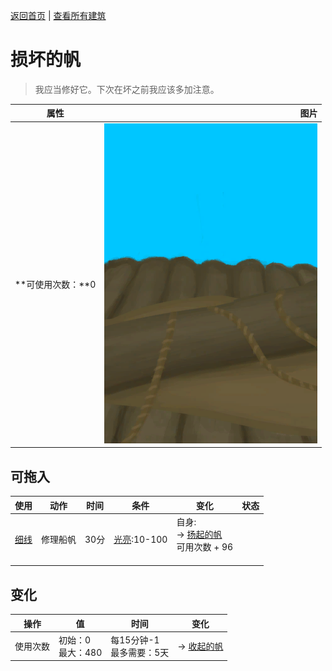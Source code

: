 [返回首页](index.md)   |  [查看所有建筑](building.md)
# 损坏的帆  
> 我应当修好它。下次在坏之前我应该多加注意。  
  
  属性  |   图片   
 ----  |  ----:   
 **可使用次数：**0  |  ![](Sprite/BrokenSail.png)   
  
## 可拖入  
使用  |  动作  |  时间  |  条件  |  变化  |  状态  
----  |  ----  |  ----  |  ----  |  ----  |  ----  
[细线](CordFiber.md)  |  修理船帆  |  30分  |  [光亮](Light.md):10-100  |  自身:<br>→ [扬起的帆](SailUp_Raft.md)<br>可用次数 + 96<br><br>  |    
## 变化  
操作  |  值  |  时间  |  变化  
----  |  ----  |  ----  |  ----  
使用次数  |  初始：0<br>最大：480  |  每15分钟-1<br>最多需要：5天  |  → [收起的帆](SailDown_Raft.md)  
